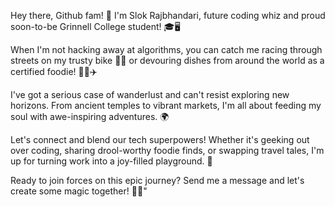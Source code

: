 
Hey there, Github fam! 🌟 I'm Slok Rajbhandari, future coding whiz and proud soon-to-be Grinnell College student! 🎓🖥️

When I'm not hacking away at algorithms, you can catch me racing through streets on my trusty bike 🚴‍♂️ or devouring dishes from around the world as a certified foodie! 🍔🌮✈️

I've got a serious case of wanderlust and can't resist exploring new horizons. From ancient temples to vibrant markets, I'm all about feeding my soul with awe-inspiring adventures. 🌍

Let's connect and blend our tech superpowers! Whether it's geeking out over coding, sharing drool-worthy foodie finds, or swapping travel tales, I'm up for turning work into a joy-filled playground. 🎉

Ready to join forces on this epic journey? Send me a message and let's create some magic together! 🚀🌟"

<!---
SlokRajbhandari/SlokRajbhandari is a ✨ special ✨ repository because its `README.md` (this file) appears on your GitHub profile.
You can click the Preview link to take a look at your changes.
--->
